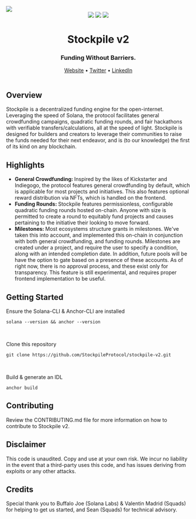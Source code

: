 <img src="https://i.imgur.com/hA5WEnT.jpg">
<div align="center">
  <img src="https://badgen.net/badge/version/2.0/blue">
  <img src="https://badgen.net/badge/docs/2.0/blue">
  <img src="https://badgen.net/badge/contributions/open/blue">
</div>
<h1 align="center">Stockpile v2</h1>
<div align="center">
  <h3>Funding Without Barriers.</h3>
  <div align="center">
    <a href="https://stockpile.pro">Website</a>
    •
    <a href="https://twitter.com/GoStockpile">Twitter</a>
    •
    <a href="https://twitter.com/GoStockpile">LinkedIn</a>
  </div>
</div>
<br>
<h2>Overview</h2>
<p>
  Stockpile is a decentralized funding engine for the open-internet. Leveraging the speed of Solana, the protocol facilitates 
  general crowdfunding campaigns, quadratic funding rounds, and fair hackathons with verifiable transfers/calculations, all at
  the speed of light. Stockpile is designed for builders and creators to leverage their communities to raise the funds needed
  for their next endeavor, and is (to our knowledge) the first of its kind on any blockchain.
</p>
<h2>Highlights</h2>
<ul>
  <li>
    <b>
      General Crowdfunding:
    </b>
    Inspired by the likes of Kickstarter and Indiegogo, the protocol features general crowdfunding by default, which is applicable
    for most projects and initiatives. This also features optional reward distribution via NFTs, which is handled on the frontend.
  </li>
  <li>
    <b>
      Funding Rounds:
    </b>
    Stockpile features permissionless, configurable quadratic funding rounds hosted on-chain. Anyone with size is permitted to create
    a round to equitably fund projects and causes pertaining to the initiative their looking to move forward.
  </li>
  <li>
    <b>
      Milestones:
    </b>
    Most ecosystems structure grants in milestones. We've taken this into account, and implemented this on-chain in conjunction with both
    general crowdfunding, and funding rounds. Milestones are created under a project, and require the user to specify a condition, along
    with an intended completion date. In addition, future pools will be have the option to gate based on a presence of these accounts.
    As of right now, there is no approval process, and these exist only for transparency. This feature is still experimental, and requires
    proper frontend implementation to be useful.
  </li>
</ul>
<h2>Getting Started</h2>
<p>Ensure the Solana-CLI & Anchor-CLI are installed</p>

```
solana --version && anchor --version
```
<br>
<p>Clone this repository</p>
    
```
git clone https://github.com/StockpileProtocol/stockpile-v2.git
```
<br>
<p>Build & generate an IDL</p>
    
```
anchor build
```
<h2>Contributing</h2>
Review the CONTRIBUTING.md file for more information on how to contribute to Stockpile v2.
<h2>Disclaimer</h2>
<p>
  This code is unaudited. Copy and use at your own risk. We incur no liability in the event that a third-party uses this code, and has
  issues deriving from exploits or any other attacks.
</p>
<h2>Credits</h2>
<p>
  Special thank you to Buffalo Joe (Solana Labs) & Valentin Madrid (Squads) for helping to get us started, and Sean (Squads) for technical advisory. 
</p>

